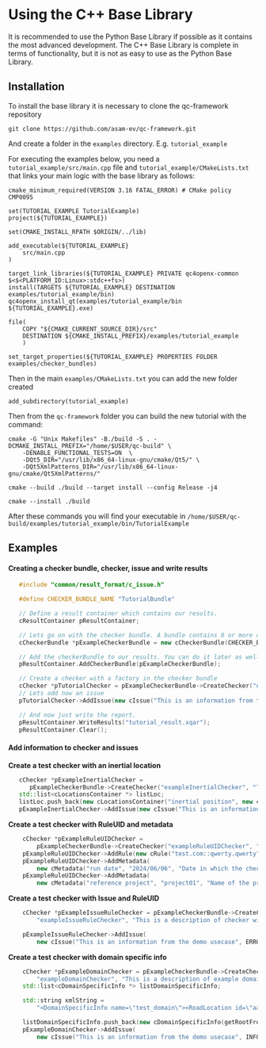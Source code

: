 <!---
Copyright 2024 ASAM e.V.

This Source Code Form is subject to the terms of the Mozilla
Public License, v. 2.0. If a copy of the MPL was not distributed
with this file, You can obtain one at https://mozilla.org/MPL/2.0/.
-->

# Using the C++ Base Library

It is recommended to use the Python Base Library if possible as it contains the most advanced development. The C++ Base Library is complete in terms of functionality, but it is not as easy to use as the Python Base Library.

## Installation

To install the base library it is necessary to clone the qc-framework repository

```
git clone https://github.com/asam-ev/qc-framework.git
```

And create a folder in the `examples` directory. E.g. `tutorial_example`

For executing the examples below, you need a `tutorial_example/src/main.cpp` file and `tutorial_example/CMakeLists.txt` that links your main logic with the base library as follows:

```
cmake_minimum_required(VERSION 3.16 FATAL_ERROR) # CMake policy CMP0095

set(TUTORIAL_EXAMPLE TutorialExample)
project(${TUTORIAL_EXAMPLE})

set(CMAKE_INSTALL_RPATH $ORIGIN/../lib)

add_executable(${TUTORIAL_EXAMPLE}
    src/main.cpp
)

target_link_libraries(${TUTORIAL_EXAMPLE} PRIVATE qc4openx-common $<$<PLATFORM_ID:Linux>:stdc++fs>)
install(TARGETS ${TUTORIAL_EXAMPLE} DESTINATION examples/tutorial_example/bin)
qc4openx_install_qt(examples/tutorial_example/bin ${TUTORIAL_EXAMPLE}.exe)

file(
    COPY "${CMAKE_CURRENT_SOURCE_DIR}/src"
    DESTINATION ${CMAKE_INSTALL_PREFIX}/examples/tutorial_example
    )

set_target_properties(${TUTORIAL_EXAMPLE} PROPERTIES FOLDER examples/checker_bundles)
```

Then in the main `examples/CMakeLists.txt` you can add the new folder created

```
add_subdirectory(tutorial_example)
```

Then from the `qc-framework` folder you can build the new tutorial with the command:

```
cmake -G "Unix Makefiles" -B./build -S . -DCMAKE_INSTALL_PREFIX="/home/$USER/qc-build" \
    -DENABLE_FUNCTIONAL_TESTS=ON  \
    -DQt5_DIR="/usr/lib/x86_64-linux-gnu/cmake/Qt5/" \
    -DQt5XmlPatterns_DIR="/usr/lib/x86_64-linux-gnu/cmake/Qt5XmlPatterns/"

cmake --build ./build --target install --config Release -j4

cmake --install ./build
```

After these commands you will find your executable in `/home/$USER/qc-build/examples/tutorial_example/bin/TutorialExample`

## Examples

#### Creating a checker bundle, checker, issue and write results


```cpp
   #include "common/result_format/c_issue.h"

   #define CHECKER_BUNDLE_NAME "TutorialBundle"

   // Define a result container which contains our results.
   cResultContainer pResultContainer;

   // Lets go on with the checker bundle. A bundle contains 0 or more checks.
   cCheckerBundle *pExampleCheckerBundle = new cCheckerBundle(CHECKER_BUNDLE_NAME);

   // Add the checkerBundle to our results. You can do it later as well.
   pResultContainer.AddCheckerBundle(pExampleCheckerBundle);

   // Create a checker with a factory in the checker bundle
   cChecker *pTutorialChecker = pExampleCheckerBundle->CreateChecker("utorialChecker", "This is a description");
   // Lets add now an issue
   pTutorialChecker->AddIssue(new cIssue("This is an information from the demo usecase", INFO_LVL));

   // And now just write the report.
   pResultContainer.WriteResults("tutorial_result.xqar");
   pResultContainer.Clear();
```

#### Add information to checker and issues

**Create a test checker with an inertial location**

```cpp
   cChecker *pExampleInertialChecker =
      pExampleCheckerBundle->CreateChecker("exampleInertialChecker", "This is a description of inertial checker");
   std::list<cLocationsContainer *> listLoc;
   listLoc.push_back(new cLocationsContainer("inertial position", new cInertialLocation(1.0, 2.0, 3.0)));
   pExampleInertialChecker->AddIssue(new cIssue("This is an information from the demo usecase", INFO_LVL, listLoc));
```

**Create a test checker with RuleUID and metadata**

```cpp
    cChecker *pExampleRuleUIDChecker =
        pExampleCheckerBundle->CreateChecker("exampleRuleUIDChecker", "This is a description of ruleUID checker");
    pExampleRuleUIDChecker->AddRule(new cRule("test.com::qwerty.qwerty"));
    pExampleRuleUIDChecker->AddMetadata(
        new cMetadata("run date", "2024/06/06", "Date in which the checker was executed"));
    pExampleRuleUIDChecker->AddMetadata(
        new cMetadata("reference project", "project01", "Name of the project that created the checker"));

```

**Create a test checker with Issue and RuleUID**
```cpp
    cChecker *pExampleIssueRuleChecker = pExampleCheckerBundle->CreateChecker(
        "exampleIssueRuleChecker", "This is a description of checker with issue and the involved ruleUID");

    pExampleIssueRuleChecker->AddIssue(
        new cIssue("This is an information from the demo usecase", ERROR_LVL, "test.com::qwerty.qwerty"));
```

**Create a test checker with domain specific info**
```cpp
    cChecker *pExampleDomainChecker = pExampleCheckerBundle->CreateChecker(
        "exampleDomainChecker", "This is a description of example domain info checker");
    std::list<cDomainSpecificInfo *> listDomainSpecificInfo;

    std::string xmlString =
        "<DomainSpecificInfo name=\"test_domain\"><RoadLocation id=\"aa\" b=\"5.4\" c=\"0.0\"/></DomainSpecificInfo>";

    listDomainSpecificInfo.push_back(new cDomainSpecificInfo(getRootFromString(xmlString), "domain info test"));
    pExampleDomainChecker->AddIssue(
        new cIssue("This is an information from the demo usecase", INFO_LVL, listDomainSpecificInfo));
```
